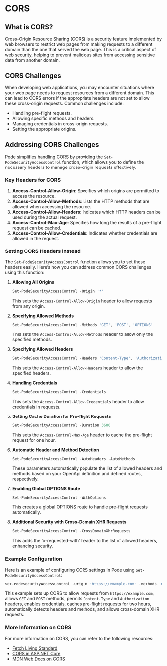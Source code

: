 
# CORS

## What is CORS?
Cross-Origin Resource Sharing (CORS) is a security feature implemented by web browsers to restrict web pages from making requests to a different domain than the one that served the web page. This is a critical aspect of web security, helping to prevent malicious sites from accessing sensitive data from another domain.

## CORS Challenges
When developing web applications, you may encounter situations where your web page needs to request resources from a different domain. This can lead to CORS errors if the appropriate headers are not set to allow these cross-origin requests. Common challenges include:
- Handling pre-flight requests.
- Allowing specific methods and headers.
- Managing credentials in cross-origin requests.
- Setting the appropriate origins.

## Addressing CORS Challenges

Pode simplifies handling CORS by providing the `Set-PodeSecurityAccessControl` function, which allows you to define the necessary headers to manage cross-origin requests effectively.

### Key Headers for CORS

1. **Access-Control-Allow-Origin**: Specifies which origins are permitted to access the resource.
2. **Access-Control-Allow-Methods**: Lists the HTTP methods that are allowed when accessing the resource.
3. **Access-Control-Allow-Headers**: Indicates which HTTP headers can be used during the actual request.
4. **Access-Control-Max-Age**: Specifies how long the results of a pre-flight request can be cached.
5. **Access-Control-Allow-Credentials**: Indicates whether credentials are allowed in the request.

### Setting CORS Headers instead

The `Set-PodeSecurityAccessControl` function allows you to set these headers easily. Here’s how you can address common CORS challenges using this function:

1. **Allowing All Origins**
   ```powershell
   Set-PodeSecurityAccessControl -Origin '*'
   ```
   This sets the `Access-Control-Allow-Origin` header to allow requests from any origin.

2. **Specifying Allowed Methods**
   ```powershell
   Set-PodeSecurityAccessControl -Methods 'GET', 'POST', 'OPTIONS'
   ```
   This sets the `Access-Control-Allow-Methods` header to allow only the specified methods.

3. **Specifying Allowed Headers**
   ```powershell
   Set-PodeSecurityAccessControl -Headers 'Content-Type', 'Authorization'
   ```
   This sets the `Access-Control-Allow-Headers` header to allow the specified headers.

4. **Handling Credentials**
   ```powershell
   Set-PodeSecurityAccessControl -Credentials
   ```
   This sets the `Access-Control-Allow-Credentials` header to allow credentials in requests.

5. **Setting Cache Duration for Pre-flight Requests**
   ```powershell
   Set-PodeSecurityAccessControl -Duration 3600
   ```
   This sets the `Access-Control-Max-Age` header to cache the pre-flight request for one hour.

6. **Automatic Header and Method Detection**
   ```powershell
   Set-PodeSecurityAccessControl -AutoHeaders -AutoMethods
   ```
   These parameters automatically populate the list of allowed headers and methods based on your OpenApi definition and defined routes, respectively.

7. **Enabling Global OPTIONS Route**
   ```powershell
   Set-PodeSecurityAccessControl -WithOptions
   ```
   This creates a global OPTIONS route to handle pre-flight requests automatically.

8. **Additional Security with Cross-Domain XHR Requests**
   ```powershell
   Set-PodeSecurityAccessControl -CrossDomainXhrRequests
   ```
   This adds the 'x-requested-with' header to the list of allowed headers, enhancing security.

### Example Configuration

Here is an example of configuring CORS settings in Pode using `Set-PodeSecurityAccessControl`:

```powershell
Set-PodeSecurityAccessControl -Origin 'https://example.com' -Methods 'GET', 'POST' -Headers 'Content-Type', 'Authorization' -Duration 7200 -Credentials -WithOptions -AutoHeaders -AutoMethods -CrossDomainXhrRequests
```

This example sets up CORS to allow requests from `https://example.com`, allows `GET` and `POST` methods, permits `Content-Type` and `Authorization` headers, enables credentials, caches pre-flight requests for two hours, automatically detects headers and methods, and allows cross-domain XHR requests.

### More Information on CORS

For more information on CORS, you can refer to the following resources:
- [Fetch Living Standard](https://fetch.spec.whatwg.org/)
- [CORS in ASP.NET Core](https://learn.microsoft.com/en-us/aspnet/core/security/cors?view=aspnetcore-7.0#credentials-in-cross-origin-requests)
- [MDN Web Docs on CORS](https://developer.mozilla.org/en-US/docs/Web/HTTP/CORS)

